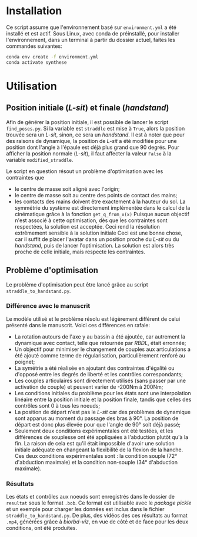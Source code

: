 # Installation

Ce script assume que l'environnement basé sur `environment.yml` a été installé et est actif.
Sous Linux, avec conda de préinstallé, pour installer l'environnement, dans un terminal à partir du dossier actuel, faites les commandes suivantes:
```bash
conda env create -f environment.yml
conda activate synthese
```

# Utilisation

## Position initiale (*L-sit*) et finale (*handstand*)

Afin de générer la position initiale, il est possible de lancer le script `find_poses.py`. 
Si la variable est `straddle` est mise à `True`, alors la position trouvée sera un *L-sit*, sinon, ce sera un *handstand*.
Il est à noter que pour des raisons de dynamique, la position de *L-sit* a été modifiée pour une position dont l'angle à l'épaule est déjà plus grand que 90 degrés.
Pour afficher la position normale (*L-sit*), il faut affecter la valeur `False` à la variable `modified_straddle`.

Le script en question résout un problème d'optimisation avec les contraintes que 
- le centre de masse soit aligné avec l'origin;
- le centre de masse soit au centre des points de contact des mains;
- les contacts des mains doivent être exactement à la hauteur du sol.
La symmétrie du système est directement implémentée dans le calcul de la cinématique grâce à la fonction `get_q_from_x(x)`
Puisque aucun objectif n'est associé à cette optimisation, dès que les contraintes sont respectées, la solution est acceptée. 
Ceci rend la résolution extrêmement sensible à la solution initiale
Ceci est une bonne chose, car il suffit de placer l'avatar dans un position proche du *L-sit* ou du *handstand*, puis de lancer l'optimisation.
La solution est alors très proche de celle initiale, mais respecte les contraintes.

## Problème d'optimisation

Le problème d'optimisation peut être lancé grâce au script `straddle_to_handstand.py`.

### Différence avec le manuscrit

Le modèle utilisé et le problème résolu est légèrement différent de celui présenté dans le manuscrit.
Voici ces différences en rafale: 
- La rotation autours de l'axe y au bassin a été ajoutée, car autrement la dynamique avec contact, telle que retournée par *RBDL*, était erronnée;
- Un objectif pour minimiser le changement de couples aux articulations a été ajouté comme terme de régularisation, particulièrement renforé au poignet;
- La symétrie a été réalisée en ajoutant des contraintes d'égalité ou d'opposé entre les degrés de liberté et les contrôles correspondants;
- Les couples articulaires sont directement utilisés (sans passer par une activation de couple) et peuvent varier de -200Nm à 200Nm;
- Les conditions initiales du problème pour les états sont une interpolation linéaire entre la position initiale et la position finale, tandis que celles des contrôles sont 0 à tous les noeuds;
- La position de départ n'est pas le *L-sit* car des problèmes de dynamique sont apparus au moment du passage des bras à 90°. 
La position de départ est donc plus élevée pour que l'angle de 90° soit déjà passé;
- Seulement deux conditions expérimentales ont été testées, et les différences de souplesse ont été appliquées à l'abduction plutôt qu'à la fin.
La raison de cela est qu'il était impossible d'avoir une solution initiale adéquate en changeant la flexibilité de la flexion de la hanche.
Ces deux conditions expérimentales sont : la condition souple (72° d'abduction maximale) et la condition non-souple (34° d'abduction maximale). 

### Résultats

Les états et contrôles aux noeuds sont enregistrés dans le dossier de `resultat` sous le format `.bob`. 
Ce format est utilisable avec le *package* *pickle* et un exemple pour charger les données est inclus dans le fichier `straddle_to_handstand.py`.
De plus, des vidéos des ces résultats au format `.mp4`, générées grâce à *biorbd-viz*, en vue de côté et de face pour les deux conditions, ont été produites. 

